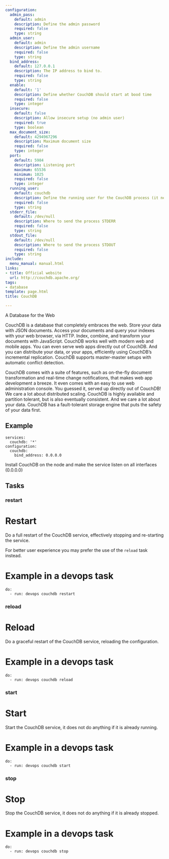 ```yaml
---
configuration:
  admin_pass:
    default: admin
    description: Define the admin password
    required: false
    type: string
  admin_user:
    default: admin
    description: Define the admin username
    required: false
    type: string
  bind_address:
    default: 127.0.0.1
    description: The IP address to bind to.
    required: false
    type: string
  enable:
    default: '1'
    description: Define whether CouchDB should start at bood time
    required: false
    type: integer
  insecure:
    default: false
    description: Allow insecure setup (no admin user)
    required: true
    type: boolean
  max_document_size:
    default: 4294967296
    description: Maximum document size
    required: false
    type: integer
  port:
    default: 5984
    description: Listening port
    maximum: 65536
    minimum: 1025
    required: false
    type: integer
  running_user:
    default: couchdb
    description: Define the running user for the CouchDB process (it needs to exist)
    required: false
    type: string
  stderr_file:
    default: /dev/null
    description: Where to send the process STDERR
    required: false
    type: string
  stdout_file:
    default: /dev/null
    description: Where to send the process STDOUT
    required: false
    type: string
include:
  menu_manual: manual.html
links:
- title: Official website
  url: http://couchdb.apache.org/
tags:
- database
template: page.html
title: CouchDB

---
```

A Database for the Web

CouchDB is a database that completely embraces the web. Store your data with JSON documents. Access your documents and query your indexes with your web browser, via HTTP. Index, combine, and transform your documents with JavaScript. CouchDB works well with modern web and mobile apps. You can even serve web apps directly out of CouchDB. And you can distribute your data, or your apps, efficiently using CouchDB’s incremental replication. CouchDB supports master-master setups with automatic conflict detection.

CouchDB comes with a suite of features, such as on-the-fly document transformation and real-time change notifications, that makes web app development a breeze. It even comes with an easy to use web administration console. You guessed it, served up directly out of CouchDB! We care a lot about distributed scaling. CouchDB is highly available and partition tolerant, but is also eventually consistent. And we care a lot about your data. CouchDB has a fault-tolerant storage engine that puts the safety of your data first.

## Example

    services:
      couchdb: '*'
    configuration:
      couchdb:
        bind_address: 0.0.0.0

Install CouchDB on the node and make the service listen on all interfaces (0.0.0.0)
## Tasks
### restart
# Restart

Do a full restart of the CouchDB service, effectively stopping and re-starting the service.

For better user experience you may prefer the use of the `reload` task instead.

# Example in a devops task

    do:
      - run: devops couchdb restart

### reload
# Reload

Do a graceful restart of the CouchDB service, reloading the configuration.

# Example in a devops task

    do:
      - run: devops couchdb reload

### start
# Start

Start the CouchDB service, it does not do anything if it is already running.

# Example in a devops task

    do:
      - run: devops couchdb start

### stop
# Stop

Stop the CouchDB service, it does not do anything if it is already stopped.

# Example in a devops task

    do:
      - run: devops couchdb stop
